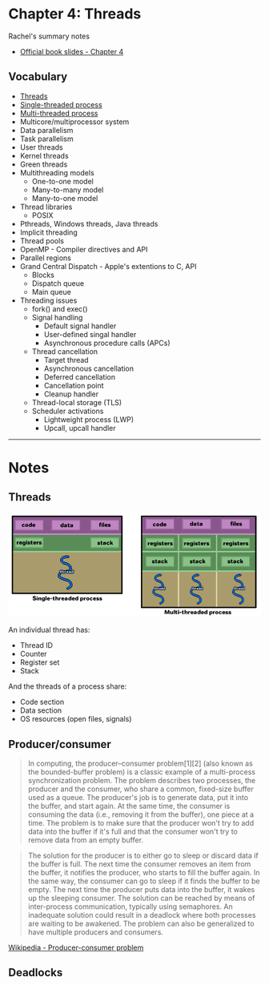 # Chapter 4: Threads

Rachel's summary notes

* [Official book slides - Chapter 4](http://codex.cs.yale.edu/avi/os-book/OS9/slide-dir/PPT-dir/ch4.ppt)

## Vocabulary

* [Threads](https://en.wikipedia.org/wiki/Thread_(computing))
* [Single-threaded process](https://en.wikipedia.org/wiki/Thread_(computing)#Single_threading)
* [Multi-threaded process](https://en.wikipedia.org/wiki/Thread_(computing)#Multithreading)
* Multicore/multiprocessor system
* Data parallelism
* Task parallelism
* User threads
* Kernel threads
* Green threads
* Multithreading models
	* One-to-one model
	* Many-to-many model
	* Many-to-one model
* Thread libraries
	* POSIX
* Pthreads, Windows threads, Java threads
* Implicit threading
* Thread pools
* OpenMP - Compiler directives and API
* Parallel regions
* Grand Central Dispatch - Apple's extentions to C, API
	* Blocks
	* Dispatch queue
	* Main queue
* Threading issues
	* fork() and exec()
	* Signal handling
		* Default signal handler
		* User-defined singal handler
		* Asynchronous procedure calls (APCs)
	* Thread cancellation
		* Target thread
		* Asynchronous cancellation
		* Deferred cancellation
		* Cancellation point
		* Cleanup handler
	* Thread-local storage (TLS)
	* Scheduler activations
		* Lightweight process (LWP)
		* Upcall, upcall handler


---

# Notes

## Threads

![Single-threaded vs Multi-threaded](images/single_multi_threaded.png)

An individual thread has:

* Thread ID
* Counter
* Register set
* Stack

And the threads of a process share:

* Code section
* Data section
* OS resources (open files, signals)



## Producer/consumer

> In computing, the producer–consumer problem[1][2] (also known as the bounded-buffer problem) is a classic example of a multi-process synchronization problem. The problem describes two processes, the producer and the consumer, who share a common, fixed-size buffer used as a queue. The producer's job is to generate data, put it into the buffer, and start again. At the same time, the consumer is consuming the data (i.e., removing it from the buffer), one piece at a time. The problem is to make sure that the producer won't try to add data into the buffer if it's full and that the consumer won't try to remove data from an empty buffer.

> The solution for the producer is to either go to sleep or discard data if the buffer is full. The next time the consumer removes an item from the buffer, it notifies the producer, who starts to fill the buffer again. In the same way, the consumer can go to sleep if it finds the buffer to be empty. The next time the producer puts data into the buffer, it wakes up the sleeping consumer. The solution can be reached by means of inter-process communication, typically using semaphores. An inadequate solution could result in a deadlock where both processes are waiting to be awakened. The problem can also be generalized to have multiple producers and consumers.

[Wikipedia - Producer-consumer problem](https://en.wikipedia.org/wiki/Producer%E2%80%93consumer_problem)

## Deadlocks
